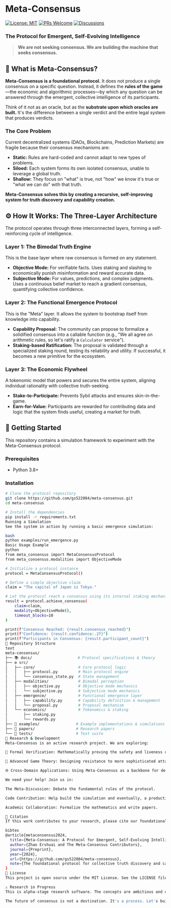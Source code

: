 
# Meta-Consensus

[![License: MIT](https://img.shields.io/badge/License-MIT-yellow.svg)](LICENSE)
[![PRs Welcome](https://img.shields.io/badge/PRs-welcome-brightgreen.svg)](https://github.com/gs522084/meta-consensus/pulls)
[![Discussions](https://img.shields.io/badge/Join-The_Meta_Discussion-blue)](https://github.com/gs522084/meta-consensus/discussions)

### The Protocol for Emergent, Self-Evolving Intelligence

> **We are not seeking consensus. We are building the machine that seeks consensus.**

## 🧠 What is Meta-Consensus?

**Meta-Consensus is a foundational protocol.** It does not produce a single consensus on a specific question. Instead, it defines the **rules of the game**—the economic and algorithmic processes—by which any question can be answered through the emergent, collective intelligence of its participants.

Think of it not as an oracle, but as the **substrate upon which oracles are built.** It's the difference between a single verdict and the entire legal system that produces verdicts.

### The Core Problem

Current decentralized systems (DAOs, Blockchains, Prediction Markets) are fragile because their consensus mechanisms are:
- **Static:** Rules are hard-coded and cannot adapt to new types of problems.
- **Siloed:** Each system forms its own isolated consensus, unable to leverage a global truth.
- **Shallow:** They focus on "what" is true, not "how" we know it's true or "what we can do" with that truth.

**Meta-Consensus solves this by creating a recursive, self-improving system for truth discovery and capability creation.**

## ⚙️ How It Works: The Three-Layer Architecture

The protocol operates through three interconnected layers, forming a self-reinforcing cycle of intelligence.

### Layer 1: The Bimodal Truth Engine
This is the base layer where raw consensus is formed on any statement.
- **Objective Mode:** For verifiable facts. Uses staking and slashing to economically punish misinformation and reward accurate data.
- **Subjective Mode:** For values, predictions, and complex judgments. Uses a continuous belief market to reach a gradient consensus, quantifying collective confidence.

### Layer 2: The Functional Emergence Protocol
This is the "Meta" layer. It allows the system to bootstrap itself from knowledge into capability.
- **Capability Proposal:** The community can propose to formalize a solidified consensus into a callable function (e.g., "We all agree on arithmetic rules, so let's ratify a `Calculator` service").
- **Staking-based Ratification:** The proposal is validated through a specialized staking round, testing its reliability and utility. If successful, it becomes a new primitive for the ecosystem.

### Layer 3: The Economic Flywheel
A tokenomic model that powers and secures the entire system, aligning individual rationality with collective truth-seeking.
- **Stake-to-Participate:** Prevents Sybil attacks and ensures skin-in-the-game.
- **Earn-for-Value:** Participants are rewarded for contributing data and logic that the system finds useful, creating a market for truth.

## 🚀 Getting Started

This repository contains a simulation framework to experiment with the Meta-Consensus protocol.

### Prerequisites
- Python 3.8+

### Installation

```bash
# Clone the protocol repository
git clone https://github.com/gs522084/meta-consensus.git
cd meta-consensus

# Install the dependencies
pip install -r requirements.txt
Running a Simulation
See the system in action by running a basic emergence simulation:

bash
python examples/run_emergence.py
Basic Usage Example
python
from meta_consensus import MetaConsensusProtocol
from meta_consensus.modalities import ObjectiveMode

# Initialize a protocol instance
protocol = MetaConsensusProtocol()

# Define a simple objective claim
claim = "The capital of Japan is Tokyo."

# Let the protocol reach a consensus using its internal staking mechanics
result = protocol.achieve_consensus(
    claim=claim,
    modality=ObjectiveMode(),
    timeout_blocks=10
)

print(f"Consensus Reached: {result.consensus_reached}")
print(f"Confidence: {result.confidence:.2f}")
print(f"Participants in Consensus: {result.participant_count}")
📁 Repository Structure
text
meta-consensus/
├── 📚 docs/                    # Protocol specifications & theory
├── ⚙️ src/
│   ├── core/                   # Core protocol logic
│   │   ├── protocol.py         # Main protocol engine
│   │   └── consensus_state.py  # State management
│   ├── modalities/             # Bimodal perception
│   │   ├── objective.py        # Objective mode mechanics
│   │   └── subjective.py       # Subjective mode mechanics
│   ├── emergence/              # Functional emergence layer
│   │   ├── capability.py       # Capability definition & management
│   │   └── proposal.py         # Proposal mechanism
│   └── economics/              # Tokenomics & staking
│       ├── staking.py
│       └── rewards.py
├── 🔬 examples/                # Example implementations & simulations
├── 📄 papers/                  # Research papers
└── 🤝 tests/                   # Test suite
🧪 Research & Development
Meta-Consensus is an active research project. We are exploring:

🔬 Formal Verification: Mathematically proving the safety and liveness of the protocol.

🎯 Advanced Game Theory: Designing resistance to more sophisticated attacks.

🌐 Cross-Domain Applications: Using Meta-Consensus as a backbone for decentralized science, governance, and finance.

We need your help! Join us in:

The Meta-Discussion: Debate the fundamental rules of the protocol.

Code Contribution: Help build the simulation and eventually, a production implementation.

Academic Collaboration: Formalize the mathematics and write papers.

📜 Citation
If this work contributes to your research, please cite our foundational paper:

bibtex
@article{metaconsensus2024,
  title={Meta-Consensus: A Protocol for Emergent, Self-Evolving Intelligence},
  author={Zhao Ershuai and The Meta-Consensus Contributors},
  journal={Preprint},
  year={2024},
  url={https://github.com/gs522084/meta-consensus},
  note={The foundational protocol for collective truth discovery and capability emergence}
}
📄 License
This project is open source under the MIT License. See the LICENSE file for details.

⚠️ Research in Progress
This is alpha-stage research software. The concepts are ambitious and unproven. The code is for simulation and demonstration purposes. Expect breaking changes and spirited philosophical debates.

The future of consensus is not a destination. It's a process. Let's build the process.
